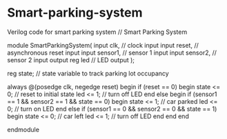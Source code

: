 # Smart-parking-system
Verilog code for smart parking system 
// Smart Parking System

module SmartParkingSystem(
    input clk, // clock input
    input reset, // asynchronous reset input
    input sensor1, // sensor 1 input
    input sensor2, // sensor 2 input
    output reg led // LED output
);

reg state; // state variable to track parking lot occupancy

always @(posedge clk, negedge reset) begin
    if (reset == 0) begin
        state <= 0; // reset to initial state
        led <= 1; // turn off LED
    end else begin
        if (sensor1 == 1 && sensor2 == 1 && state == 0) begin
            state <= 1; // car parked
            led <= 0; // turn on LED
        end else if (sensor1 == 0 && sensor2 == 0 && state == 1) begin
            state <= 0; // car left
            led <= 1; // turn off LED
        end
    end
end

endmodule
